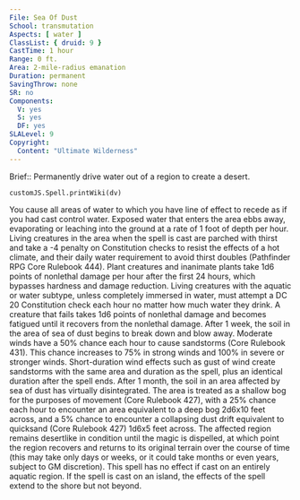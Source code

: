 ```yaml
---
File: Sea Of Dust
School: transmutation
Aspects: [ water ]
ClassList: { druid: 9 }
CastTime: 1 hour
Range: 0 ft.
Area: 2-mile-radius emanation
Duration: permanent
SavingThrow: none
SR: no
Components:
  V: yes
  S: yes
  DF: yes
SLALevel: 9
Copyright:
  Content: "Ultimate Wilderness"
---
```

Brief:: Permanently drive water out of a region to create a desert.

```dataviewjs
customJS.Spell.printWiki(dv)
```

You cause all areas of water to which you have line of effect to recede as if you had cast control water. Exposed water that enters the area ebbs away, evaporating or leaching into the ground at a rate of 1 foot of depth per hour. Living creatures in the area when the spell is cast are parched with thirst and take a -4 penalty on Constitution checks to resist the effects of a hot climate, and their daily water requirement to avoid thirst doubles (Pathfinder RPG Core Rulebook 444). Plant creatures and inanimate plants take 1d6 points of nonlethal damage per hour after the first 24 hours, which bypasses hardness and damage reduction. Living creatures with the aquatic or water subtype, unless completely immersed in water, must attempt a DC 20 Constitution check each hour no matter how much water they drink. A creature that fails takes 1d6 points of nonlethal damage and becomes fatigued until it recovers from the nonlethal damage. After 1 week, the soil in the area of sea of dust begins to break down and blow away. Moderate winds have a 50% chance each hour to cause sandstorms (Core Rulebook 431). This chance increases to 75% in strong winds and 100% in severe or stronger winds. Short-duration wind effects such as gust of wind create sandstorms with the same area and duration as the spell, plus an identical duration after the spell ends. After 1 month, the soil in an area affected by sea of dust has virtually disintegrated. The area is treated as a shallow bog for the purposes of movement (Core Rulebook 427), with a 25% chance each hour to encounter an area equivalent to a deep bog 2d6x10 feet across, and a 5% chance to encounter a collapsing dust drift equivalent to quicksand (Core Rulebook 427) 1d6x5 feet across. The affected region remains desertlike in condition until the magic is dispelled, at which point the region recovers and returns to its original terrain over the course of time (this may take only days or weeks, or it could take months or even years, subject to GM discretion). This spell has no effect if cast on an entirely aquatic region. If the spell is cast on an island, the effects of the spell extend to the shore but not beyond.
